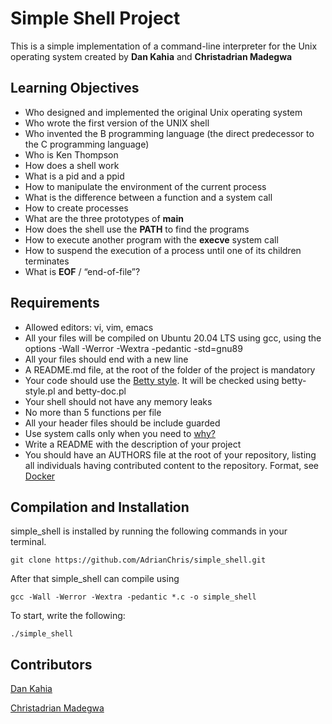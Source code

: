 # Simple Shell Project

This is a simple implementation of a command-line interpreter for the Unix operating system created by **Dan Kahia** and **Christadrian Madegwa**

## Learning Objectives

* Who designed and implemented the original Unix operating system
* Who wrote the first version of the UNIX shell
* Who invented the B programming language (the direct predecessor to the C programming language)
* Who is Ken Thompson
* How does a shell work
* What is a pid and a ppid
* How to manipulate the environment of the current process
* What is the difference between a function and a system call
* How to create processes
* What are the three prototypes of **main**
* How does the shell use the **PATH** to find the programs
* How to execute another program with the **execve** system call
* How to suspend the execution of a process until one of its children terminates
* What is **EOF** / “end-of-file”?

## Requirements

* Allowed editors: vi, vim, emacs 
* All your files will be compiled on Ubuntu 20.04 LTS using gcc, using the options -Wall -Werror -Wextra -pedantic -std=gnu89
* All your files should end with a new line
* A README.md file, at the root of the folder of the project is mandatory
* Your code should use the [Betty style](https://github.com/holbertonschool/Betty/blob/master/betty-style.pl). It will be checked using betty-style.pl   and betty-doc.pl
* Your shell should not have any memory leaks
* No more than 5 functions per file
* All your header files should be include guarded
* Use system calls only when you need to [why?](https://www.quora.com/Why-are-system-calls-expensive-in-operating-systems)
* Write a README with the description of your project
* You should have an AUTHORS file at the root of your repository, listing all individuals having contributed content to the repository. Format, see     [Docker](https://github.com/moby/moby/blob/master/AUTHORS)

## Compilation and Installation

simple_shell is installed by running the following commands in your terminal.

    git clone https://github.com/AdrianChris/simple_shell.git

After that simple_shell can compile using

    gcc -Wall -Werror -Wextra -pedantic *.c -o simple_shell

To start, write the following:

    ./simple_shell

## Contributors

[Dan Kahia](https://github.com/DANKAHIA)

[Christadrian Madegwa](https://github.com/AdrianChris)

